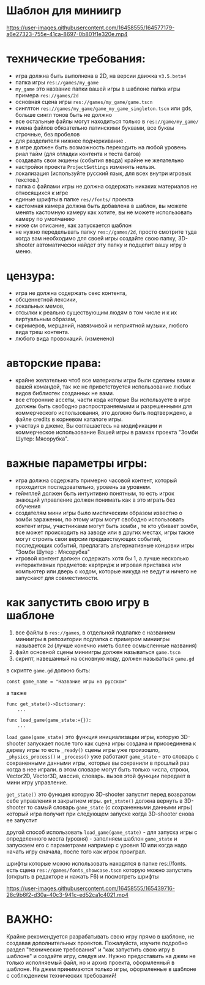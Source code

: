 # Шаблон для миниигр

https://user-images.githubusercontent.com/16458555/164577179-a6e27323-755e-41ca-8697-0b801f1e320e.mp4


# технические требования: 
- игра должна быть выполнена в 2D, на версии движка `v3.5.beta4`
- папка игры `res://games/my_game`
- `my_game` это название папки вашей игры в шаблоне папка  игры примера `res://games/2d`
- основная сцена игры  `res://games/my_game/game.tscn`
- синглтон  `res://games/my_game/game_my_game_singleton.tscn` или gds, больше сингл тонов быть не должно
- все остальные файлы могут находиться только в `res://game/my_game/`
- имена файлов обязательно латинскими буквами, все буквы строчные, без пробелов 
- для разделителя нижнее подчеркивание .
- в игре должен быть  возможность переходить на любой уровень риал тайм  (для отладки контента и теста багов)
- создавать свои экшены (события ввода) крайне не  желательно
- настройки проекта `ProjectSettings` изменять нельзя.
- локализация (используйте русский язык, для всех внутри игровых текстов.)
- папка с файлами игры не должна содержать никаких материалов не относящихся к игре
- единые шрифты в папке `res//fonts/` проекта
- кастомная камера должна быть добавлена в шаблон, вы можете менять кастомную камеру как хотите,  вы не можете использовать камеру по умолчанию
- ниже см описание, как запускается шаблон
- не нужно переделывать папку `res://games/2d`, просто смотрите туда когда вам необходимо для своей игры создайте свою папку, 3D-shooter автоматически найдет эту папку и подцепит вашу игру в меню. 

# цензура:
- игра не должна содержать секс контента, 
- обсценнетной лексики, 
- локальных мемов, 
- отсылки к реально существующим людям в том числе и к их виртуальным образам,
- скримеров, мерцаний, навязчивой и неприятной музыки, любого вида треш контента.
- любого вида провокаций. (изменено)

# авторские права: 
- крайне желательно чтоб все материалы игры были сделаны вами и вашей командой, так же не приветствуется использование любых видов библиотек созданных не вами.
- все сторонние ассеты, части кода которые Вы используете в игре должны быть свободно распространяемыми и разрешенными для коммерческого использования, это должно быть подтверждено, а файле credits в корневом каталоге  игры.
- участвуя в джеме, Вы соглашаетесь на модификации и коммерческое использование Вашей игры в рамках проекта "Зомби Шутер: Мясорубка".

# важные параметры игры:
- игра должна содержать примерно часовой контент, который проходится последовательно, уровень за уровнем.
- геймплей должен быть интуитивно понятным, то есть игрок знающий управление должен понимать как  в это играть без обучения
-  создателям мини игры было мистическим образом известно о зомби  заражении, по этому игры могут свободно использовать контент игры, участниками могут быть зомби , те кто убивает зомби, все может происходить на заводе или в других местах, игры также могут строить свои версии  предшествующих  событий, последующих событий, предлагать альтернативные концовки игры "Зомби Шутер : Мясорубка"
- игровой контент должен содержать хотя бы 1, а лучше несколько интерактивных предметов:  картридж и игровая приставка или компьютер или дверь c кодом, которые никуда не ведут и ничего не запускают для совместимости.


# как запустить свою игру в шаблоне
1. все файлы в `res://games`, в отдельной подпапке с названием миниигры
в репозитории подпапка с примером миниигры называется `2d` (лучше конечно иметь более осмысленные названия)
2. файл основной сцены миниигры должен называться `game.tscn`
3. скрипт, навешанный на основную ноду, должен называться `game.gd`

в скрипте `game.gd` должно быть:
```gdscript
const game_name = "Название игры на русском"
```

а также
```gdscript
func get_state()->Dictionary:
    ...
```
```gdscript
func load_game(game_state:={}):
    ...
```

`load_game(game_state)`
это функция инициализации игры, которую 3D-shooter запускает после того как сцена игры создана и присоединена к дереву игры то есть `_ready()` сцены игры уже произошло, `_physics_process()` и `_process()` уже работают
 `game_state` - это словарь с сохраненными данными игры, которые вы сохранили в прошлый раз когда в нее играли. 
в этом словаре могут быть только числа, строки, Vector2D, Vector3D, массив, словарь.
вызов этой функции передает в мини игру управление. 

`get_state()`
это функция которую 3D-shooter запустит перед возвратом себе управления и закрытием игры.
`get_state()`  должна вернуть в 3D-shooter то самый  словарь `game_state` (с сохраненными данными игры) который игра получит при следующем запуске  когда 3D-shooter снова ее запустит 

другой способ использовать `load_game(game_state)` - для запуска игры с определенного места (уровня) - заполняем шаблон `game_state` и запускаем его с параметрами например с уровня 10 
или когда надо начать игру сначала, после того как игрок проиграл.
 
шрифты которые можно использовать находятся в папке res://fonts.
есть сцена `res://games/fonts_showcase.tscn` которую можно запустить (открыть в редакторе и нажать F6) и посмотреть шрифты


https://user-images.githubusercontent.com/16458555/165439716-28c9b6f2-d30a-40c3-941c-ed52ca1c4021.mp4




# ВАЖНО: 
  Крайне рекомендуется разрабатывать свою игру прямо в шаблоне, не создавая дополнительных проектов.
  Пожалуйста, изучите подробно раздел "технические требования" и "как запустить свою игру в шаблоне" и создайте игру, следуя им.
  Нужно предоставить на джем не только исполняемый файл, но и архив проекта, оформленный в шаблоне.
  На джем  принимаются только игры, оформленные в шаблоне с соблюдением технических требований!  
